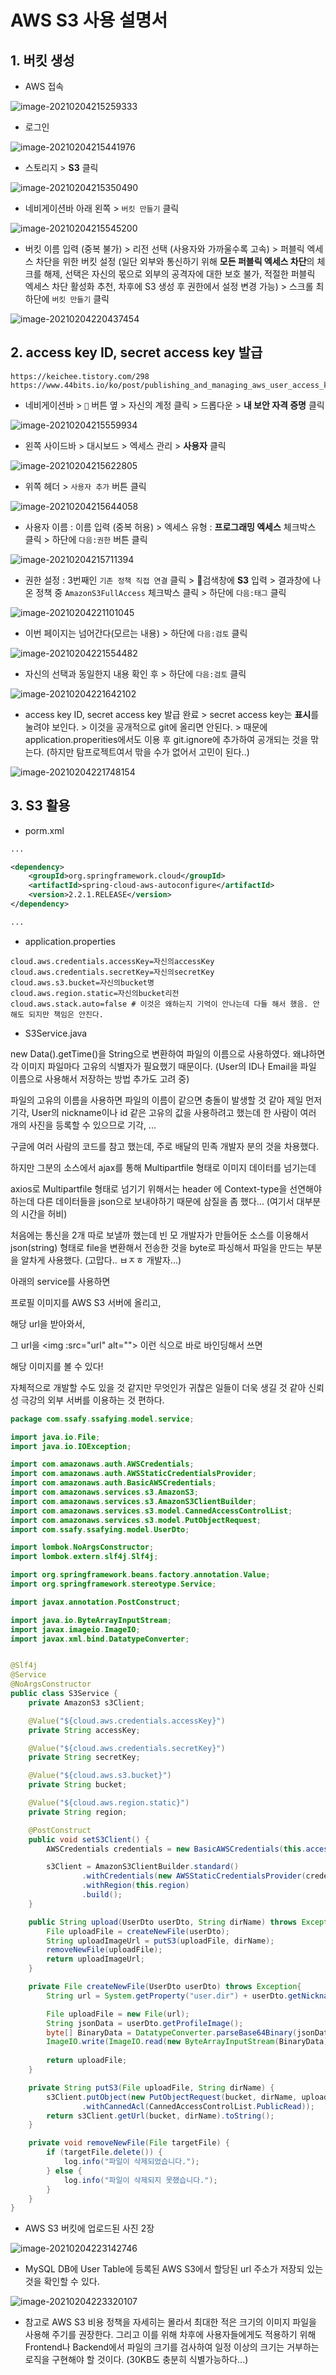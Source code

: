 # AWS S3 사용 설명서



## 1. 버킷 생성

- AWS 접속

![image-20210204215259333](%EC%9D%B4%EA%B0%95%EB%A6%BC.assets/image-20210204215259333.png)



- 로그인

![image-20210204215441976](%EC%9D%B4%EA%B0%95%EB%A6%BC.assets/image-20210204215441976.png)



- 스토리지 > **S3** 클릭

![image-20210204215350490](%EC%9D%B4%EA%B0%95%EB%A6%BC.assets/image-20210204215350490.png)



- 네비게이션바 아래 왼쪽 > `버킷 만들기` 클릭

![image-20210204215545200](%EC%9D%B4%EA%B0%95%EB%A6%BC.assets/image-20210204215545200.png)



- 버킷 이름 입력 (중복 불가) > 리전 선택 (사용자와 가까울수록 고속) > 퍼블릭 엑세스 차단을 위한 버킷 설정 (일단 외부와 통신하기 위해 **모든 퍼블릭 엑세스 차단**의 체크를 해제, 선택은 자신의 몫으로 외부의 공격자에 대한 보호 불가, 적절한 퍼블릭 엑세스 차단 활성화 추천, 차후에 S3 생성 후 권한에서 설정 변경 가능) > 스크롤 최하단에 `버킷 만들기` 클릭

![image-20210204220437454](%EC%9D%B4%EA%B0%95%EB%A6%BC.assets/image-20210204220437454.png)



## 2. access key ID, secret access key 발급

```
https://keichee.tistory.com/298
https://www.44bits.io/ko/post/publishing_and_managing_aws_user_access_key
```



- 네비게이션바 > `🔔` 버튼 옆 > 자신의 계정 클릭 > 드롭다운 > **내 보안 자격 증명** 클릭

![image-20210204215559934](%EC%9D%B4%EA%B0%95%EB%A6%BC.assets/image-20210204215559934.png)



- 왼쪽 사이드바 > 대시보드 > 엑세스 관리 > **사용자** 클릭

![image-20210204215622805](%EC%9D%B4%EA%B0%95%EB%A6%BC.assets/image-20210204215622805.png)



- 위쪽 헤더 > `사용자 추가` 버튼 클릭

![image-20210204215644058](%EC%9D%B4%EA%B0%95%EB%A6%BC.assets/image-20210204215644058.png)



- 사용자 이름 : 이름 입력 (중복 허용) > 엑세스 유형 : **프로그래밍 엑세스** 체크박스 클릭 > 하단에 `다음:권한` 버튼 클릭

![image-20210204215711394](%EC%9D%B4%EA%B0%95%EB%A6%BC.assets/image-20210204215711394.png)



- 권한 설정 : 3번째인 `기존 정책 직접 연결` 클릭 > 🔎검색창에 **S3** 입력 > 결과창에 나온 정책 중 `AmazonS3FullAccess` 체크박스 클릭 > 하단에 `다음:태그` 클릭

![image-20210204221101045](%EC%9D%B4%EA%B0%95%EB%A6%BC.assets/image-20210204221101045.png)



- 이번 페이지는 넘어간다(모르는 내용) > 하단에 `다음:검토` 클릭

![image-20210204221554482](%EC%9D%B4%EA%B0%95%EB%A6%BC.assets/image-20210204221554482.png)



- 자신의 선택과 동일한지 내용 확인 후 > 하단에 `다음:검토` 클릭

![image-20210204221642102](%EC%9D%B4%EA%B0%95%EB%A6%BC.assets/image-20210204221642102.png)



- access key ID, secret access key 발급 완료 > secret access key는 **표시**를 눌려야 보인다. > 이것을 공개적으로 git에 올리면 안된다. > 때문에 application.properities에서도 이용 후 git.ignore에 추가하여 공개되는 것을 맊는다. (하지만 탐프로젝트여서 맊을 수가 없어서 고민이 된다..)

![image-20210204221748154](%EC%9D%B4%EA%B0%95%EB%A6%BC.assets/image-20210204221748154.png)



## 3. S3 활용

- porm.xml

```xml
...

<dependency>
    <groupId>org.springframework.cloud</groupId>
    <artifactId>spring-cloud-aws-autoconfigure</artifactId>
    <version>2.2.1.RELEASE</version>
</dependency>

...
```



- application.properties

```
cloud.aws.credentials.accessKey=자신의accessKey
cloud.aws.credentials.secretKey=자신의secretKey
cloud.aws.s3.bucket=자신의bucket명
cloud.aws.region.static=자신의bucket리전
cloud.aws.stack.auto=false # 이것은 왜하는지 기억이 안나는데 다들 해서 했음. 안해도 되지만 책임은 안진다.
```



- S3Service.java

new Data().getTime()을 String으로 변환하여 파일의 이름으로 사용하였다. 왜냐하면 각 이미지 파일마다 고유의 식별자가 필요했기 때문이다. (User의 ID나 Email을 파일 이름으로 사용해서 저장하는 방법 추가도 고려 중)

파일의 고유의 이름을 사용하면 파일의 이름이 같으면 충돌이 발생할 것 같아 제일 먼저 기각, User의 nickname이나 id 같은 고유의 값을 사용하려고 했는데 한 사람이 여러 개의 사진을 등록할 수 있으므로 기각, ... 



구글에 여러 사람의 코드를 참고 했는데, 주로 배달의 민족 개발자 분의 것을 차용했다. 

하지만 그분의 소스에서 ajax를 통해 Multipartfile 형태로 이미지 데이터를 넘기는데 

axios로 Multipartfile 형태로 넘기기 위해서는 header 에 Context-type을 선연해야 하는데 다른 데이터들을 json으로 보내야하기 때문에 삼질을 좀 했다... (여기서 대부분의 시간을 허비)

처음에는 통신을 2개 따로 보낼까 했는데 빈 모 개발자가 만들어둔 소스를 이용해서 json(string) 형태로 file을 변환해서 전송한 것을 byte로 파싱해서 파일을 만드는 부분을 알차게 사용했다. (고맙다.. ㅂㅈㅎ 개발자...)



아래의 service를 사용하면

프로필 이미지를 AWS S3 서버에 올리고,

해당 url을 받아와서,

그 url을 <img :src="url" alt=""\> 이런 식으로 바로 바인딩해서 쓰면

해당 이미지를 볼 수 있다!



자체적으로 개발할 수도 있을 것 같지만 무엇인가 귀찮은 일들이 더욱 생길 것 같아 신뢰성 극강의 외부 서버를 이용하는 것 편하다.

```java
package com.ssafy.ssafying.model.service;

import java.io.File;
import java.io.IOException;

import com.amazonaws.auth.AWSCredentials;
import com.amazonaws.auth.AWSStaticCredentialsProvider;
import com.amazonaws.auth.BasicAWSCredentials;
import com.amazonaws.services.s3.AmazonS3;
import com.amazonaws.services.s3.AmazonS3ClientBuilder;
import com.amazonaws.services.s3.model.CannedAccessControlList;
import com.amazonaws.services.s3.model.PutObjectRequest;
import com.ssafy.ssafying.model.UserDto;

import lombok.NoArgsConstructor;
import lombok.extern.slf4j.Slf4j;

import org.springframework.beans.factory.annotation.Value;
import org.springframework.stereotype.Service;

import javax.annotation.PostConstruct;

import java.io.ByteArrayInputStream;
import javax.imageio.ImageIO;
import javax.xml.bind.DatatypeConverter;


@Slf4j
@Service
@NoArgsConstructor
public class S3Service {
    private AmazonS3 s3Client;

    @Value("${cloud.aws.credentials.accessKey}")
    private String accessKey;

    @Value("${cloud.aws.credentials.secretKey}")
    private String secretKey;

    @Value("${cloud.aws.s3.bucket}")
    private String bucket;

    @Value("${cloud.aws.region.static}")
    private String region;

    @PostConstruct
    public void setS3Client() {
        AWSCredentials credentials = new BasicAWSCredentials(this.accessKey, this.secretKey);

        s3Client = AmazonS3ClientBuilder.standard()
                .withCredentials(new AWSStaticCredentialsProvider(credentials))
                .withRegion(this.region)
                .build();
    }

    public String upload(UserDto userDto, String dirName) throws Exception{
        File uploadFile = createNewFile(userDto);
        String uploadImageUrl = putS3(uploadFile, dirName);
        removeNewFile(uploadFile);
        return uploadImageUrl;
    }

    private File createNewFile(UserDto userDto) throws Exception{
        String url = System.getProperty("user.dir") + userDto.getNickname() + ".png";

        File uploadFile = new File(url);
        String jsonData = userDto.getProfileImage();
        byte[] BinaryData = DatatypeConverter.parseBase64Binary(jsonData.substring(jsonData.indexOf(",") + 1));
        ImageIO.write(ImageIO.read(new ByteArrayInputStream(BinaryData)), "png", uploadFile);
        
        return uploadFile;
    }

    private String putS3(File uploadFile, String dirName) {
        s3Client.putObject(new PutObjectRequest(bucket, dirName, uploadFile)
                .withCannedAcl(CannedAccessControlList.PublicRead));
        return s3Client.getUrl(bucket, dirName).toString();
    }

    private void removeNewFile(File targetFile) {
        if (targetFile.delete()) {
            log.info("파일이 삭제되었습니다.");
        } else {
            log.info("파일이 삭제되지 못했습니다.");
        }
    }
}
```



- AWS S3 버킷에 업로드된 사진 2장

![image-20210204223142746](%EC%9D%B4%EA%B0%95%EB%A6%BC.assets/image-20210204223142746.png)



- MySQL DB에 User Table에 등록된 AWS S3에서 할당된 url 주소가 저장되 있는 것을 확인할 수 있다.

![image-20210204223320107](%EC%9D%B4%EA%B0%95%EB%A6%BC.assets/image-20210204223320107.png)



- 참고로 AWS S3 비용 정책을 자세히는 몰라서 최대한 적은 크기의 이미지 파일을 사용해 주기를 권장한다. 그리고 이를 위해 차후에 사용자들에게도 적용하기 위해 Frontend나 Backend에서 파일의 크기를 검사하여 일정 이상의 크기는 거부하는 로직을 구현해야 할 것이다. (30KB도 충분히 식별가능하다...)